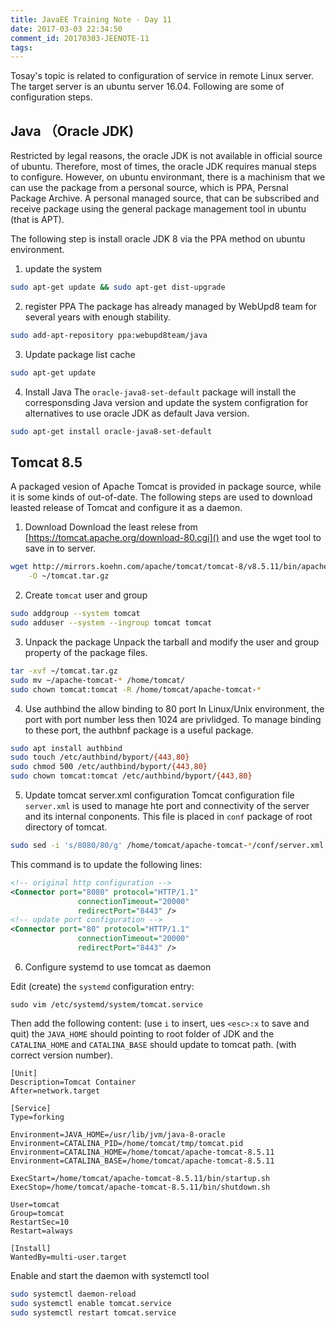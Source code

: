 ```yaml
---
title: JavaEE Training Note - Day 11
date: 2017-03-03 22:34:50
comment_id: 20170303-JEENOTE-11
tags:
---
```


Tosay's topic is related to configuration of service in remote Linux server.
The target server is an ubuntu server 16.04. Following are some of configuration
steps.

<!-- more -->

Java （Oracle JDK)
-----------------

Restricted by legal reasons, the oracle JDK is not available in official source
of ubuntu. Therefore, most of times, the oracle JDK requires manual steps to
configure. However, on ubuntu environmant, there is a machinism that we can 
use the package from a personal source, which is PPA, Persnal Package Archive.
A personal managed source, that can be subscribed and receive package using 
the general package management tool in ubuntu (that is APT).

The following step is install oracle JDK 8 via the PPA method on ubuntu environment.

1. update the system
```bash
sudo apt-get update && sudo apt-get dist-upgrade
```

2. register PPA
The package has already managed by WebUpd8 team for several years with enough stability.
```bash
sudo add-apt-repository ppa:webupd8team/java
```

3. Update package list cache
```bash
sudo apt-get update
```

4. Install Java
The `oracle-java8-set-default` package will install the corresponsding Java version
and update the system configration for alternatives to use oracle JDK as default
Java version.
```bash
sudo apt-get install oracle-java8-set-default
```

Tomcat 8.5
----------

A packaged vesion of Apache Tomcat is provided in package source, while it is
some kinds of out-of-date. The following steps are used to download leasted release 
of Tomcat and configure it as a daemon.

1. Download 
Download the least relese from [https://tomcat.apache.org/download-80.cgi]()
and use the wget tool to save in to server.
```bash
wget http://mirrors.koehn.com/apache/tomcat/tomcat-8/v8.5.11/bin/apache-tomcat-8.5.11.tar.gz \
    -O ~/tomcat.tar.gz
```

2. Create `tomcat` user and group
```bash
sudo addgroup --system tomcat
sudo adduser --system --ingroup tomcat tomcat
```

3. Unpack the package
Unpack the tarball and modify the user and group property of the package files.
```bash
tar -xvf ~/tomcat.tar.gz
sudo mv ~/apache-tomcat-* /home/tomcat/ 
sudo chown tomcat:tomcat -R /home/tomcat/apache-tomcat-*
```

4. Use authbind the allow binding to 80 port
In Linux/Unix environment, the port with port number less then 1024 are privlidged.
To manage binding to these port, the authbnf package is 
a useful package.
```bash
sudo apt install authbind
sudo touch /etc/authbind/byport/{443,80}
sudo chmod 500 /etc/authbind/byport/{443,80}
sudo chown tomcat:tomcat /etc/authbind/byport/{443,80}
```
5. Update tomcat server.xml configuration
Tomcat configuration file `server.xml` is used to manage hte port and connectivity 
of the server and its internal conponents. This file is placed in
`conf` package of root directory of tomcat.
```bash 
sudo sed -i 's/8080/80/g' /home/tomcat/apache-tomcat-*/conf/server.xml
```
This command is to update the following lines:
```xml
<!-- original http configuration -->
<Connector port="8080" protocol="HTTP/1.1"
               connectionTimeout="20000"
               redirectPort="8443" />
<!-- update port configuration -->
<Connector port="80" protocol="HTTP/1.1"
               connectionTimeout="20000"
               redirectPort="8443" />

```

6. Configure systemd to use tomcat as daemon

Edit (create) the `systemd` configuration entry:
```
sudo vim /etc/systemd/system/tomcat.service
```
Then add the following content:
(use `i` to insert, ues `<esc>:x` to save and quit)
the `JAVA_HOME` should pointing to root folder of JDK
and the `CATALINA_HOME` and `CATALINA_BASE` should 
update to tomcat path. (with correct version number).
```
[Unit]
Description=Tomcat Container
After=network.target

[Service]
Type=forking

Environment=JAVA_HOME=/usr/lib/jvm/java-8-oracle
Environment=CATALINA_PID=/home/tomcat/tmp/tomcat.pid
Environment=CATALINA_HOME=/home/tomcat/apache-tomcat-8.5.11
Environment=CATALINA_BASE=/home/tomcat/apache-tomcat-8.5.11

ExecStart=/home/tomcat/apache-tomcat-8.5.11/bin/startup.sh
ExecStop=/home/tomcat/apache-tomcat-8.5.11/bin/shutdown.sh

User=tomcat
Group=tomcat
RestartSec=10
Restart=always

[Install]
WantedBy=multi-user.target
```

Enable and start the daemon with systemctl tool
```bash
sudo systemctl daemon-reload
sudo systemctl enable tomcat.service
sudo systemctl restart tomcat.service
```
